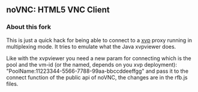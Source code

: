 ## noVNC: HTML5 VNC Client


### About this fork

This is just a quick hack for being able to connect to a <a href="http://www.xvpsource.org/">xvp</a> proxy running in multiplexing mode. It tries to emulate what the Java xvpviewer does.

Like with the xvpviewer you need a new param for connecting which is the pool and the vm-id (or the named, depends on you xvp deployment): "PoolName:11223344-5566-7788-99aa-bbccddeeffgg" and pass it to the connect function of the public api of noVNC, the changes are in the rfb.js files.


